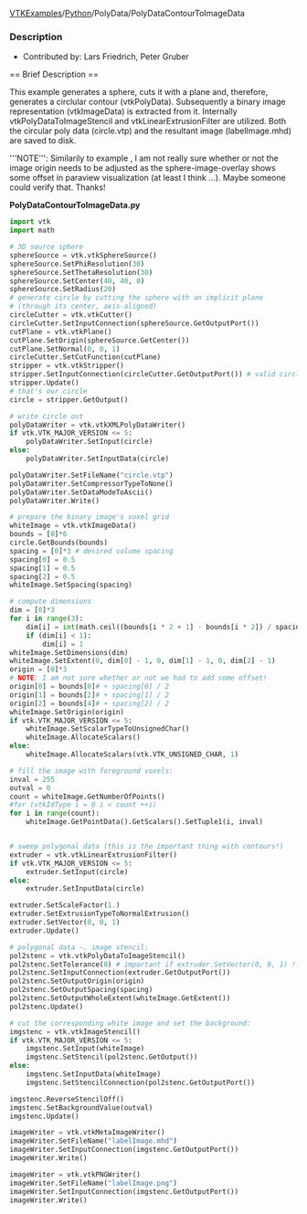 [VTKExamples](/index/)/[Python](/Python)/PolyData/PolyDataContourToImageData

### Description
* Contributed by: Lars Friedrich, Peter Gruber

== Brief Description ==

This example generates a sphere, cuts it with a plane and, therefore, generates a circlular contour (vtkPolyData). Subsequently a binary image representation (vtkImageData) is extracted from it. Internally vtkPolyDataToImageStencil and vtkLinearExtrusionFilter are utilized.
Both the circular poly data (circle.vtp) and the resultant image (labelImage.mhd) are saved to disk.

'''NOTE''': Similarily to example []([VTK/Examples/PolyData/PolyDataToImageData]), I am not really sure whether or not the image origin needs to be adjusted as the sphere-image-overlay shows some offset in paraview visualization (at least I think ...). Maybe someone could verify that. Thanks!

[]([Image:Circle_and_label.png])

**PolyDataContourToImageData.py**
```python
import vtk
import math

# 3D source sphere
sphereSource = vtk.vtkSphereSource()
sphereSource.SetPhiResolution(30)
sphereSource.SetThetaResolution(30)
sphereSource.SetCenter(40, 40, 0)
sphereSource.SetRadius(20)
# generate circle by cutting the sphere with an implicit plane
# (through its center, axis-aligned)
circleCutter = vtk.vtkCutter()
circleCutter.SetInputConnection(sphereSource.GetOutputPort())
cutPlane = vtk.vtkPlane()
cutPlane.SetOrigin(sphereSource.GetCenter())
cutPlane.SetNormal(0, 0, 1)
circleCutter.SetCutFunction(cutPlane)
stripper = vtk.vtkStripper()
stripper.SetInputConnection(circleCutter.GetOutputPort()) # valid circle
stripper.Update()
# that's our circle
circle = stripper.GetOutput()

# write circle out
polyDataWriter = vtk.vtkXMLPolyDataWriter()
if vtk.VTK_MAJOR_VERSION <= 5:
    polyDataWriter.SetInput(circle)
else:
    polyDataWriter.SetInputData(circle)

polyDataWriter.SetFileName("circle.vtp")
polyDataWriter.SetCompressorTypeToNone()
polyDataWriter.SetDataModeToAscii()
polyDataWriter.Write()

# prepare the binary image's voxel grid
whiteImage = vtk.vtkImageData()
bounds = [0]*6
circle.GetBounds(bounds)
spacing = [0]*3 # desired volume spacing
spacing[0] = 0.5
spacing[1] = 0.5
spacing[2] = 0.5
whiteImage.SetSpacing(spacing)

# compute dimensions
dim = [0]*3
for i in range(3):
    dim[i] = int(math.ceil((bounds[i * 2 + 1] - bounds[i * 2]) / spacing[i])) + 1
    if (dim[i] < 1):
        dim[i] = 1
whiteImage.SetDimensions(dim)
whiteImage.SetExtent(0, dim[0] - 1, 0, dim[1] - 1, 0, dim[2] - 1)
origin = [0]*3
# NOTE: I am not sure whether or not we had to add some offset!
origin[0] = bounds[0]# + spacing[0] / 2
origin[1] = bounds[2]# + spacing[1] / 2
origin[2] = bounds[4]# + spacing[2] / 2
whiteImage.SetOrigin(origin)
if vtk.VTK_MAJOR_VERSION <= 5:
    whiteImage.SetScalarTypeToUnsignedChar()
    whiteImage.AllocateScalars()
else:
    whiteImage.AllocateScalars(vtk.VTK_UNSIGNED_CHAR, 1)

# fill the image with foreground voxels:
inval = 255
outval = 0
count = whiteImage.GetNumberOfPoints()
#for (vtkIdType i = 0 i < count ++i)
for i in range(count):
    whiteImage.GetPointData().GetScalars().SetTuple1(i, inval)


# sweep polygonal data (this is the important thing with contours!)
extruder = vtk.vtkLinearExtrusionFilter()
if vtk.VTK_MAJOR_VERSION <= 5:
    extruder.SetInput(circle)
else:
    extruder.SetInputData(circle)

extruder.SetScaleFactor(1.)
extruder.SetExtrusionTypeToNormalExtrusion()
extruder.SetVector(0, 0, 1)
extruder.Update()

# polygonal data -. image stencil:
pol2stenc = vtk.vtkPolyDataToImageStencil()
pol2stenc.SetTolerance(0) # important if extruder.SetVector(0, 0, 1) !!!
pol2stenc.SetInputConnection(extruder.GetOutputPort())
pol2stenc.SetOutputOrigin(origin)
pol2stenc.SetOutputSpacing(spacing)
pol2stenc.SetOutputWholeExtent(whiteImage.GetExtent())
pol2stenc.Update()

# cut the corresponding white image and set the background:
imgstenc = vtk.vtkImageStencil()
if vtk.VTK_MAJOR_VERSION <= 5:
    imgstenc.SetInput(whiteImage)
    imgstenc.SetStencil(pol2stenc.GetOutput())
else:
    imgstenc.SetInputData(whiteImage)
    imgstenc.SetStencilConnection(pol2stenc.GetOutputPort())

imgstenc.ReverseStencilOff()
imgstenc.SetBackgroundValue(outval)
imgstenc.Update()

imageWriter = vtk.vtkMetaImageWriter()
imageWriter.SetFileName("labelImage.mhd")
imageWriter.SetInputConnection(imgstenc.GetOutputPort())
imageWriter.Write()

imageWriter = vtk.vtkPNGWriter()
imageWriter.SetFileName("labelImage.png")
imageWriter.SetInputConnection(imgstenc.GetOutputPort())
imageWriter.Write()
```
